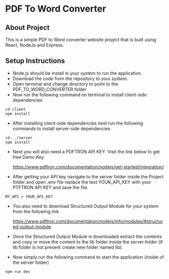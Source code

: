 # PDF To Word Converter

## About Project
This is a simple PDF to Word converter website project that is built using React, NodeJs and Express.

## Setup Instructions
-	Node.js  should be install in your system to run the application.
-	Download the code from the repository to your system.
-	Open terminal and change directory to point to the PDF_TO_WORD_CONVERTER folder
-	Now run the following command on terminal to install client-side dependencies
```
cd client
npm install
```
-	After installing client-side dependencies next run the following commands to install server-side dependencies
```
cd ../server
npm install
```
-	Next you will also need a PDFTRON API KEY. Visit the link below to get free Demo Key.
 
    https://www.pdftron.com/documentation/nodejs/get-started/integration/
-	After getting your API key navigate to the server folder inside the Project folder and open .env file replace the text YOUR_API_KEY with your PTFTRON API KEY and save the file.
```
MY_API = YOUR_API_KEY
```
-	You also need to download Structured Output Module for your system from the following link

    https://www.pdftron.com/documentation/nodejs/info/modules/#structured-output-module
-	Once the Structured Output Module is downloaded extract the contents and copy or move the content to the lib folder inside the server folder (if lib folder is not present create new folder named lib).
-	Now simply run the following command to start the application (inside of the server folder) 
```
npm run dev
```
